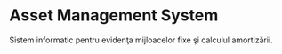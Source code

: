# Asset Management System
Sistem informatic pentru evidenţa mijloacelor fixe şi calculul amortizării.
